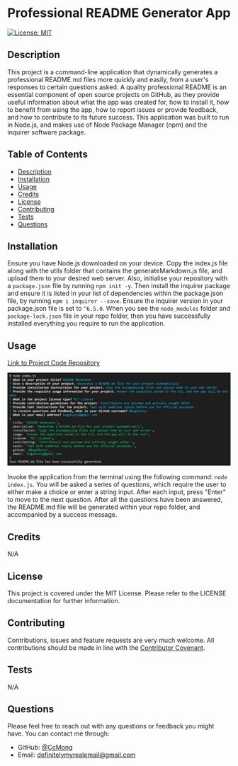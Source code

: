 # Professional README Generator App  

  [![License: MIT](https://img.shields.io/badge/License-MIT-yellow.svg)](https://opensource.org/licenses/MIT)

<div id="description"></div>  

## Description  

This project is a command-line application that dynamically generates a professional README.md files more quickly and easily, from a user's responses to certain questions asked. A quality professional README is an essential component of open source projects on GitHub, as they provide useful information about what the app was created for, how to install it, how to benefit from using the app, how to report issues or provide feedback, and how to contribute to its future success. This application was built to run in Node.js, and makes use of Node Package Manager (npm) and the inquirer software package. 

## Table of Contents  

- [Description](#description)  
- [Installation](#installation)  
- [Usage](#usage)  
- [Credits](#credits)  
- [License](#license)  
- [Contributing](#contributing)  
- [Tests](#tests)  
- [Questions](#questions)


<div id="installation"></div>  

## Installation  

Ensure you have Node.js downloaded on your device. Copy the index.js file along with the utils folder that contains the generateMarkdown.js file, and upload them to your desired web server. Also, initialise your repository with a `package.json` file by running `npm init -y`. Then install the inquirer package and ensure it is listed in your list of dependencies within the package.json file, by running `npm i inquirer --save`. Ensure the inquirer version in your package.json file is set to `^6.5.0`. When you see the `node_modules` folder and `package-lock.json` file in your repo folder, then you have successfully installed everything you require to run the application.  


<div id="usage"></div>  

## Usage  
  
  

[Link to Project Code Repository](https://github.com/CcMong/bespoke-readme-creation-app)  

![Screenshot / Demo of the Project Application](./assets/images/test-screenshot.JPG)  

Invoke the application from the terminal using the following command: `node index.js`. You will be asked a series of questions, which require the user to either make a choice or enter a string input. After each input, press "Enter" to move to the next question. After all the questions have been answered, the README.md file will be generated within your repo folder, and accompanied by a success message.  

<div id="credits"></div>  

## Credits  

N/A  

<div id="license"></div>  

## License  

This project is covered under the MIT License. Please refer to the LICENSE documentation for further information.  

<div id="contributing"></div>  

## Contributing  

Contributions, issues and feature requests are very much welcome. All contributions should be made in line with the [Contributor Covenant](https://www.contributor-covenant.org/).  

<div id="tests"></div>  

## Tests  

N/A  

<div id="questions"></div>  

## Questions  

Please feel free to reach out with any questions or feedback you might have. You can contact me through:  

* GitHub: [@CcMong](https://github.com/CcMong)
* Email: definitelymyrealemail@gmail.com

